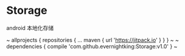 # Storage
android 本地化存储

~
allprojects {
		repositories {
			...
			maven { url 'https://jitpack.io' }
		}
	}
~
~
dependencies {
	        compile 'com.github.evernightking:Storage:v1.0'
	}
~
